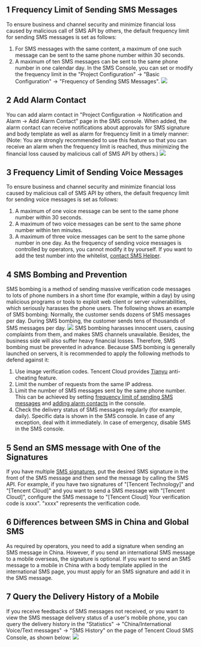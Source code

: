 ## 1 Frequency Limit of Sending SMS Messages
To ensure business and channel security and minimize financial loss caused by malicious call of SMS API by others, the default frequency limit for sending SMS messages is set as follows:
1. For SMS messages with the same content, a maximum of one such message can be sent to the same phone number within 30 seconds.
2. A maximum of ten SMS messages can be sent to the same phone number in one calendar day.
In the SMS Console, you can set or modify the frequency limit in the "Project Configuration" -> "Basic Configuration" -> "Frequency of Sending SMS Messages".
![](//mc.qcloudimg.com/static/img/7ee8dd6892d2fbb59ffe8959279fa440/image.png)

## 2 Add Alarm Contact
You can add alarm contact in "Project Configuration -> Notification and Alarm -> Add Alarm Contact" page in the SMS console. When added, the alarm contact can receive notifications about approvals for SMS signature and body template as well as alarm for frequency limit in a timely manner:
(Note: You are strongly recommended to use this feature so that you can receive an alarm when the frequency limit is reached, thus minimizing the financial loss caused by malicious call of SMS API by others.)
![](//mc.qcloudimg.com/static/img/eb48d970c482cd638c528e9f95e3ab24/image.png)

## 3 Frequency Limit of Sending Voice Messages
To ensure business and channel security and minimize financial loss caused by malicious call of SMS API by others, the default frequency limit for sending voice messages is set as follows:
1. A maximum of one voice message can be sent to the same phone number within 30 seconds. 
2. A maximum of two voice messages can be sent to the same phone number within ten minutes. 
3. A maximum of three voice messages can be sent to the same phone number in one day. 
As the frequency of sending voice messages is controlled by operators, you cannot modify it by yourself. If you want to add the test number into the whitelist, [contact SMS Helper](/document/product/382/3773).

## 4 SMS Bombing and Prevention
SMS bombing is a method of sending massive verification code messages to lots of phone numbers in a short time (for example, within a day) by using malicious programs or tools to exploit web client or server vulnerabilities, which seriously harasses the phone users.
The following shows an example of SMS bombing: Normally, the customer sends dozens of SMS messages per day. During SMS bombing, the customer sends tens of thousands of SMS messages per day.
![](//mc.qcloudimg.com/static/img/dbebfa33e35ae5542c1f00e006956eff/image.png)
SMS bombing harasses innocent users, causing complaints from them, and makes SMS channels unavailable. Besides, the business side will also suffer heavy financial losses. Therefore, SMS bombing must be prevented in advance.
Because SMS bombing is generally launched on servers, it is recommended to apply the following methods to defend against it:
1. Use image verification codes. Tencent Cloud provides [Tianyu](https://cloud.tencent.com/product/yy) anti-cheating feature.
2. Limit the number of requests from the same IP address.
3. Limit the number of SMS messages sent by the same phone number. This can be achieved by setting [frequency limit of sending SMS messages](#1-.E7.9F.AD.E4.BF.A1.E9.A2.91.E7.8E.87.E9.99.90.E5.88.B6) and [adding alarm contacts](#2-.E6.B7.BB.E5.8A.A0.E5.91.8A.E8.AD.A6.E8.81.94.E7.B3.BB.E4.BA.BA) in the console.
4. Check the delivery status of SMS messages regularly (for example, daily). Specific data is shown in the SMS console. In case of any exception, deal with it immediately. In case of emergency, disable SMS in the SMS console.

## 5 Send an SMS message with One of the Signatures
If you have multiple [SMS signatures](./9557#2-.E7.9F.AD.E4.BF.A1.E7.AD.BE.E5.90.8D.E8.A7.84.E8.8C.83), put the desired SMS signature in the front of the SMS message and then send the message by calling the SMS API.
For example, if you have two signatures of "[Tencent Technology]" and "[Tencent Cloud]" and you want to send a SMS message with "[Tencent Cloud]", configure the SMS message to "[Tencent Cloud] Your verification code is xxxx". "xxxx" represents the verification code.

## 6 Differences between SMS in China and Global SMS
As required by operators, you need to add a signature when sending an SMS message in China. However, if you send an international SMS message to a mobile overseas, the signature is optional.
If you want to send an SMS message to a mobile in China with a body template applied in the international SMS page, you must apply for an SMS signature and add it in the SMS message.

## 7 Query the Delivery History of a Mobile
If you receive feedbacks of SMS messages not received, or you want to view the SMS message delivery status of a user's mobile phone, you can query the delivery history in the "Statistics" -> "China/International Voice/Text messages" -> "SMS History" on the page of Tencent Cloud SMS Console, as shown below:
![](//mc.qcloudimg.com/static/img/f14d976f443ace2e4ef73d62ed144a2b/image.png)
